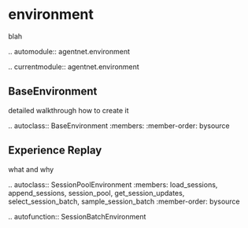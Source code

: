 environment
============

blah

.. automodule:: agentnet.environment

.. currentmodule:: agentnet.environment

BaseEnvironment
----------------
detailed walkthrough how to create it

.. autoclass:: BaseEnvironment
   :members:
   :member-order: bysource

Experience Replay
-----------------

what and why


.. autoclass:: SessionPoolEnvironment
  :members: load_sessions, append_sessions, session_pool, get_session_updates, select_session_batch, sample_session_batch
  :member-order: bysource

.. autofunction:: SessionBatchEnvironment